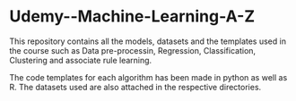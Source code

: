 # Udemy--Machine-Learning-A-Z
This repository contains all the models, datasets and the templates used in the course such as Data pre-processin, Regression, Classification, Clustering and associate rule learning.

The code templates for each algorithm has been made in python as well as R. The datasets used are also attached in the respective directories.
